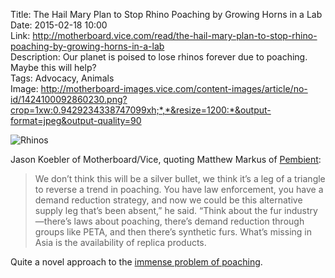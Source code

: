 Title: The Hail Mary Plan to Stop Rhino Poaching by Growing Horns in a Lab  
Date: 2015-02-18 10:00  
Link: http://motherboard.vice.com/read/the-hail-mary-plan-to-stop-rhino-poaching-by-growing-horns-in-a-lab  
Description: Our planet is poised to lose rhinos forever due to poaching. Maybe this will help?  
Tags: Advocacy, Animals  
Image: http://motherboard-images.vice.com/content-images/article/no-id/1424100092860230.png?crop=1xw:0.9429234338747099xh;*,*&resize=1200:*&output-format=jpeg&output-quality=90  

![Rhinos][1]

Jason Koebler of Motherboard/Vice, quoting Matthew Markus of [Pembient][2]:

> We don’t think this will be a silver bullet, we think it’s a leg of a triangle to reverse a trend in poaching. You have law enforcement, you have a demand reduction strategy, and now we could be this alternative supply leg that’s been absent,” he said. “Think about the fur industry—there’s laws about poaching, there’s demand reduction through groups like PETA, and then there’s synthetic furs. What’s missing in Asia is the availability of replica products.

Quite a novel approach to the [immense problem of poaching][3].

[1]: http://motherboard-images.vice.com/content-images/article/no-id/1424100092860230.png?crop=1xw:0.9429234338747099xh;*,*&resize=1200:*&output-format=jpeg&output-quality=90 "Rhinos"
[2]: http://signup.pembient.com/ "Pembient"
[3]: http://www.hsi.org/issues/rhinoceros_poaching/ "Human Society International on 'Poaching'"